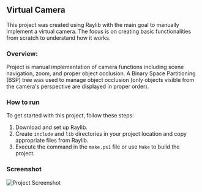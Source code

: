 ## Virtual Camera

This project was created using Raylib with the main goal to manually implement a virtual camera. The focus is on creating basic functionalities from scratch to understand how it works.

### Overview:
Project is manual implementation of camera functions including scene navigation, zoom, and proper object occlusion. A Binary Space Partitioning (BSP) tree was used to manage object occlusion (only objects visible from the camera's perspective are displayed in proper order).

### How to run

To get started with this project, follow these steps:
1. Download and set up Raylib.
2. Create `include` and `lib` directories in your project location and copy appropriate files from Raylib.
3. Execute the command in the `make.ps1` file or use `Make` to build the project.

### Screenshot

![Project Screenshot](imgs/screenshot.gif)
